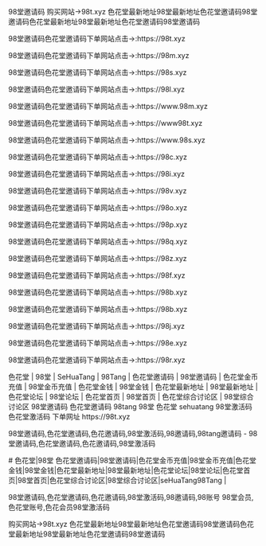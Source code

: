 
98堂邀请码 购买网站→98t.xyz 色花堂最新地址98堂最新地址色花堂邀请码98堂邀请码色花堂最新地址98堂最新地址色花堂邀请码98堂邀请码
<p>98堂邀请码色花堂邀请码下单网站点击→:https://98t.xyz</p>
<p>98堂邀请码色花堂邀请码下单网站点击→:https://98m.xyz</p>
<p>98堂邀请码色花堂邀请码下单网站点击→:https://98s.xyz</p>
<p>98堂邀请码色花堂邀请码下单网站点击→:https://98l.xyz</p>
<p>98堂邀请码色花堂邀请码下单网站点击→:https://www.98m.xyz</p>
<p>98堂邀请码色花堂邀请码下单网站点击→:https://www98t.xyz</p>
<p>98堂邀请码色花堂邀请码下单网站点击→:https://www.98s.xyz</p>
<p>98堂邀请码色花堂邀请码下单网站点击→:https://98c.xyz</p>
<p>98堂邀请码色花堂邀请码下单网站点击→:https://98i.xyz</p>
<p>98堂邀请码色花堂邀请码下单网站点击→:https://98v.xyz</p>
<p>98堂邀请码色花堂邀请码下单网站点击→:https://98o.xyz</p>
<p>98堂邀请码色花堂邀请码下单网站点击→:https://98p.xyz</p>
<p>98堂邀请码色花堂邀请码下单网站点击→:https://98q.xyz</p>
<p>98堂邀请码色花堂邀请码下单网站点击→:https://98z.xyz</p>
<p>98堂邀请码色花堂邀请码下单网站点击→:https://98f.xyz</p>
<p>98堂邀请码色花堂邀请码下单网站点击→:https://98b.xyz</p>
<p>98堂邀请码色花堂邀请码下单网站点击→:https://98b.xyz</p>
<p>98堂邀请码色花堂邀请码下单网站点击→:https://98j.xyz</p>
<p>98堂邀请码色花堂邀请码下单网站点击→:https://98e.xyz</p>
<p>98堂邀请码色花堂邀请码下单网站点击→:https://98r.xyz</p>

<p>色花堂 | 98堂 | SeHuaTang | 98Tang | 色花堂邀请码 | 98堂邀请码 | 色花堂金币充值 | 98堂金币充值 | 色花堂金钱 | 98堂金钱 | 色花堂最新地址 | 98堂最新地址 | 色花堂论坛 | 98堂论坛 | 色花堂首页 | 98堂首页 | 色花堂综合讨论区 | 98堂综合讨论区
98堂邀请码 色花堂邀请码 98tang 98堂 色花堂 sehuatang 98堂激活码 色花堂激活码 下单网址 https://98t.xyz</p>
<p>98堂邀请码,色花堂邀请码,色花邀请码,98堂激活码,98邀请码,98tang邀请码 - 98堂邀请码,色花堂邀请码,色花邀请码,98堂激活码</p>


<p># 色花堂|98堂 色花堂邀请码|98堂邀请码|色花堂金币充值|98堂金币充值|色花堂金钱|98堂金钱|色花堂最新地址|98堂最新地址|色花堂论坛|98堂论坛|色花堂首页|98堂首页|色花堂综合讨论区|98堂综合讨论区|seHuaTang98Tang |</p>
98堂邀请码,色花堂邀请码,色花邀请码,98堂激活码,98邀请码,98账号 98堂会员,色花堂账号,色花会员98堂激活码


购买网站→98t.xyz 色花堂最新地址98堂最新地址色花堂邀请码98堂邀请码色花堂最新地址98堂最新地址色花堂邀请码98堂邀请码

